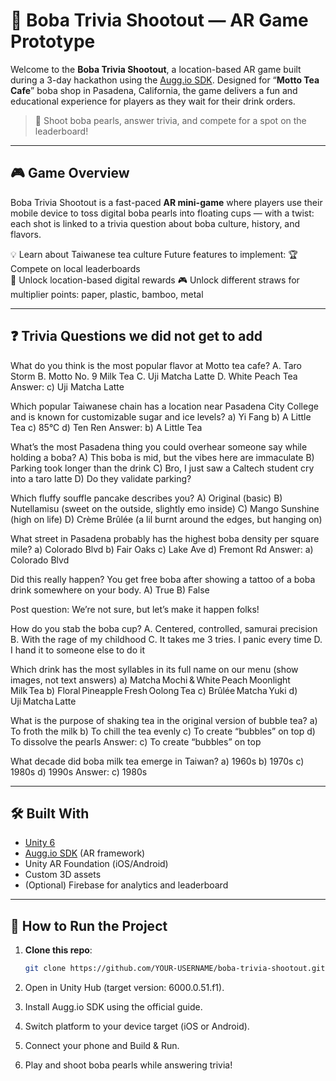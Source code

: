 # 🧋 Boba Trivia Shootout — AR Game Prototype

Welcome to the **Boba Trivia Shootout**, a location-based AR game built during a 3-day hackathon using the [Augg.io SDK](https://www.augg.io/). Designed for “**Motto Tea Cafe**” boba shop in Pasadena, California, the game delivers a fun and educational experience for players as they wait for their drink orders.

> 🎯 Shoot boba pearls, answer trivia, and compete for a spot on the leaderboard!

---

## 🎮 Game Overview

Boba Trivia Shootout is a fast-paced **AR mini-game** where players use their mobile device to toss digital boba pearls into floating cups — with a twist: each shot is linked to a trivia question about boba culture, history, and flavors.

💡 Learn about Taiwanese tea culture 
Future features to implement:
🏆 Compete on local leaderboards  
📍 Unlock location-based digital rewards
🎮 Unlock different straws for multiplier points: paper, plastic, bamboo, metal

---

## ❓ Trivia Questions we did not get to add

What do you think is the most popular flavor at Motto tea cafe?
A. Taro Storm
B. Motto No. 9 Milk Tea
C. Uji Matcha Latte
D. White Peach Tea
Answer: c) Uji Matcha Latte

Which popular Taiwanese chain has a location near Pasadena City College and is known for customizable sugar and ice levels?
a) Yi Fang
b) A Little Tea
c) 85°C
d) Ten Ren
Answer: b) A Little Tea

What’s the most Pasadena thing you could overhear someone say while holding a boba? 
A) This boba is mid, but the vibes here are immaculate
B) Parking took longer than the drink
C) Bro, I just saw a Caltech student cry into a taro latte
D) Do they validate parking? 

Which fluffy souffle pancake describes you?
A) Original (basic)
B) Nutellamisu (sweet on the outside, slightly emo inside) 
C) Mango Sunshine (high on life)
D) Crème Brûlée (a lil burnt around the edges, but hanging on) 

What street in Pasadena probably has the highest boba density per square mile?
a) Colorado Blvd
b) Fair Oaks
c) Lake Ave
d) Fremont Rd
Answer: a) Colorado Blvd

Did this really happen? You get free boba after showing a tattoo of a boba drink somewhere on your body.
A) True
B) False

Post question:
We’re not sure, but let’s make it happen folks! 

How do you stab the boba cup?
A. Centered, controlled, samurai precision
B. With the rage of my childhood
C. It takes me 3 tries. I panic every time
D. I hand it to someone else to do it

Which drink has the most syllables in its full name on our menu (show images, not text answers)
a) Matcha Mochi & White Peach Moonlight Milk Tea
b) Floral Pineapple Fresh Oolong Tea
c) Brûlée Matcha Yuki
d) Uji Matcha Latte

What is the purpose of shaking tea in the original version of bubble tea?
a) To froth the milk
b) To chill the tea evenly
c) To create “bubbles” on top
d) To dissolve the pearls
Answer: c) To create “bubbles” on top

What decade did boba milk tea emerge in Taiwan?
a) 1960s
b) 1970s
c) 1980s
d) 1990s
Answer: c) 1980s

---

## 🛠️ Built With

- [Unity 6](https://unity.com/)
- [Augg.io SDK](https://context7.com/augg-io/documentation) (AR framework)
- Unity AR Foundation (iOS/Android)
- Custom 3D assets
- (Optional) Firebase for analytics and leaderboard

---

## 📱 How to Run the Project

1. **Clone this repo**:
   ```bash
   git clone https://github.com/YOUR-USERNAME/boba-trivia-shootout.git
2. Open in Unity Hub (target version: 6000.0.51.f1).

3. Install Augg.io SDK using the official guide.

4. Switch platform to your device target (iOS or Android).

5. Connect your phone and Build & Run.

6. Play and shoot boba pearls while answering trivia!



